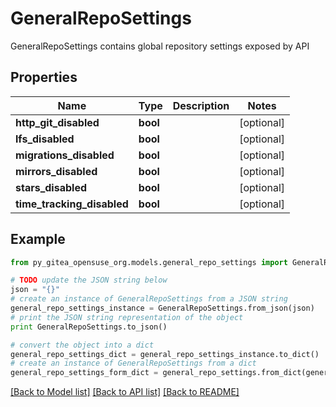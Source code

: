 # GeneralRepoSettings

GeneralRepoSettings contains global repository settings exposed by API

## Properties

Name | Type | Description | Notes
------------ | ------------- | ------------- | -------------
**http_git_disabled** | **bool** |  | [optional] 
**lfs_disabled** | **bool** |  | [optional] 
**migrations_disabled** | **bool** |  | [optional] 
**mirrors_disabled** | **bool** |  | [optional] 
**stars_disabled** | **bool** |  | [optional] 
**time_tracking_disabled** | **bool** |  | [optional] 

## Example

```python
from py_gitea_opensuse_org.models.general_repo_settings import GeneralRepoSettings

# TODO update the JSON string below
json = "{}"
# create an instance of GeneralRepoSettings from a JSON string
general_repo_settings_instance = GeneralRepoSettings.from_json(json)
# print the JSON string representation of the object
print GeneralRepoSettings.to_json()

# convert the object into a dict
general_repo_settings_dict = general_repo_settings_instance.to_dict()
# create an instance of GeneralRepoSettings from a dict
general_repo_settings_form_dict = general_repo_settings.from_dict(general_repo_settings_dict)
```
[[Back to Model list]](../README.md#documentation-for-models) [[Back to API list]](../README.md#documentation-for-api-endpoints) [[Back to README]](../README.md)


